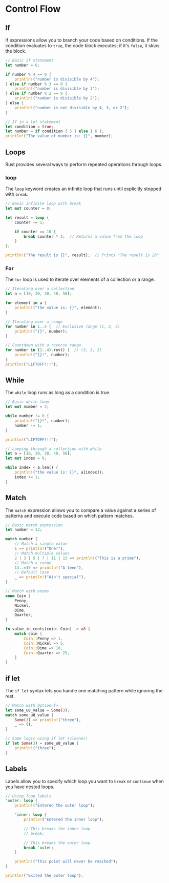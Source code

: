 # Control Flow

## If

If expressions allow you to branch your code based on conditions. If the condition evaluates to `true`, the code block executes; if it's `false`, it skips the block.

```rust
// Basic if statement
let number = 6;

if number % 4 == 0 {
    println!("number is divisible by 4");
} else if number % 3 == 0 {
    println!("number is divisible by 3");
} else if number % 2 == 0 {
    println!("number is divisible by 2");
} else {
    println!("number is not divisible by 4, 3, or 2");
}

// If in a let statement
let condition = true;
let number = if condition { 5 } else { 6 };
println!("The value of number is: {}", number);
```

## Loops

Rust provides several ways to perform repeated operations through loops.

### loop

The `loop` keyword creates an infinite loop that runs until explicitly stopped with `break`.

```rust
// Basic infinite loop with break
let mut counter = 0;

let result = loop {
    counter += 1;

    if counter == 10 {
        break counter * 2;  // Returns a value from the loop
    }
};

println!("The result is {}", result);  // Prints "The result is 20"
```

### For

The `for` loop is used to iterate over elements of a collection or a range.

```rust
// Iterating over a collection
let a = [10, 20, 30, 40, 50];

for element in a {
    println!("the value is: {}", element);
}

// Iterating over a range
for number in 1..4 {  // Exclusive range (1, 2, 3)
    println!("{}", number);
}

// Countdown with a reverse range
for number in (1..4).rev() {  // (3, 2, 1)
    println!("{}!", number);
}
println!("LIFTOFF!!!");
```

## While

The `while` loop runs as long as a condition is true.

```rust
// Basic while loop
let mut number = 3;

while number != 0 {
    println!("{}!", number);
    number -= 1;
}

println!("LIFTOFF!!!");

// Looping through a collection with while
let a = [10, 20, 30, 40, 50];
let mut index = 0;

while index < a.len() {
    println!("the value is: {}", a[index]);
    index += 1;
}
```

## Match

The `match` expression allows you to compare a value against a series of patterns and execute code based on which pattern matches.

```rust
// Basic match expression
let number = 13;

match number {
    // Match a single value
    1 => println!("One!"),
    // Match multiple values
    2 | 3 | 5 | 7 | 11 | 13 => println!("This is a prime"),
    // Match a range
    13..=19 => println!("A teen"),
    // Default case
    _ => println!("Ain't special"),
}

// Match with enums
enum Coin {
    Penny,
    Nickel,
    Dime,
    Quarter,
}

fn value_in_cents(coin: Coin) -> u8 {
    match coin {
        Coin::Penny => 1,
        Coin::Nickel => 5,
        Coin::Dime => 10,
        Coin::Quarter => 25,
    }
}
```

## if let

The `if let` syntax lets you handle one matching pattern while ignoring the rest.

```rust
// Match with Option<T>
let some_u8_value = Some(3);
match some_u8_value {
    Some(3) => println!("three"),
    _ => (),
}

// Same logic using if let (cleaner)
if let Some(3) = some_u8_value {
    println!("three");
}
```

## Labels

Labels allow you to specify which loop you want to `break` or `continue` when you have nested loops.

```rust
// Using loop labels
'outer: loop {
    println!("Entered the outer loop");

    'inner: loop {
        println!("Entered the inner loop");

        // This breaks the inner loop
        // break;

        // This breaks the outer loop
        break 'outer;
    }

    println!("This point will never be reached");
}

println!("Exited the outer loop");
```
